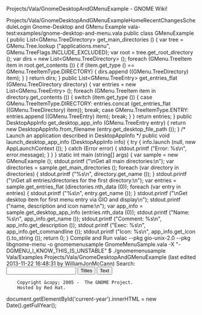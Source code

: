 Projects/Vala/GnomeDesktopAndGMenuExample - GNOME Wiki!
<!--
var search_hint = "Search";
//-->
Projects/Vala/GnomeDesktopAndGMenuExampleHomeRecentChangesScheduleLogin
Gnome-Desktop and GMenu Example
vala-test:examples/gnome-desktop-and-menu.vala public class GMenuExample {
    public List&lt;GMenu.TreeDirectory&gt; get_main_directories () {
        var tree = GMenu.Tree.lookup (&quot;applications.menu&quot;, GMenu.TreeFlags.INCLUDE_EXCLUDED);
        var root = tree.get_root_directory ();
        var dirs = new List&lt;GMenu.TreeDirectory&gt; ();
        foreach (GMenu.TreeItem item in root.get_contents ()) {
            if (item.get_type () == GMenu.TreeItemType.DIRECTORY) {
                dirs.append ((GMenu.TreeDirectory) item);
            }
        }
        return dirs;
    }
    public List&lt;GMenu.TreeEntry&gt; get_entries_flat (GMenu.TreeDirectory directory) {
        var entries = new List&lt;GMenu.TreeEntry&gt; ();
        foreach (GMenu.TreeItem item in directory.get_contents ()) {
            switch (item.get_type ()) {
            case GMenu.TreeItemType.DIRECTORY:
                entries.concat (get_entries_flat ((GMenu.TreeDirectory) item));
                break;
            case GMenu.TreeItemType.ENTRY:
                entries.append ((GMenu.TreeEntry) item);
                break;
            }
        }
        return entries;
    }
    public DesktopAppInfo get_desktop_app_info (GMenu.TreeEntry entry) {
        return new DesktopAppInfo.from_filename (entry.get_desktop_file_path ());
    }
    /* Launch an application described in DesktopAppInfo */
    public void launch_desktop_app_info (DesktopAppInfo info) {
        try {
            info.launch (null, new AppLaunchContext ());
        } catch (Error error) {
            stdout.printf (&quot;Error: %s\n&quot;, error.message);
        }
    }
}
static int main (string[] args) {
    var sample = new GMenuExample ();
    stdout.printf (&quot;\nGet all main directories:\n&quot;);
    var directories = sample.get_main_directories ();
    foreach (var directory in directories) {
        stdout.printf (&quot;%s\n&quot;, directory.get_name ());
    }
    stdout.printf (&quot;\nGet all entries/directories for the first directory:\n&quot;);
    var entries = sample.get_entries_flat (directories.nth_data (0));
    foreach (var entry in entries) {
        stdout.printf (&quot;%s\n&quot;, entry.get_name ());
    }
    stdout.printf (&quot;\nGet desktop item for first menu entry via GIO and display\n&quot;);
    stdout.printf (&quot;name, description and icon name:\n&quot;);
    var app_info = sample.get_desktop_app_info (entries.nth_data (0));
    stdout.printf (&quot;Name: %s\n&quot;, app_info.get_name ());
    stdout.printf (&quot;Comment: %s\n&quot;, app_info.get_description ());
    stdout.printf (&quot;Exec: %s\n&quot;, app_info.get_commandline ());
    stdout.printf (&quot;Icon: %s\n&quot;, app_info.get_icon ().to_string ());
    return 0;
}
Compile and Run
valac --pkg gio-unix-2.0 --pkg libgnome-menu -o gnomemenusample GnomeMenuSample.vala -X &quot;-DGMENU_I_KNOW_THIS_IS_UNSTABLE&quot;
$ ./gnomemenusample Vala/Examples Projects/Vala/GnomeDesktopAndGMenuExample  (last edited 2013-11-22 16:48:31 by WilliamJonMcCann)
Search:
<input id="searchinput" type="text" name="value" value="" size="20"
    onfocus="searchFocus(this)" onblur="searchBlur(this)"
    onkeyup="searchChange(this)" onchange="searchChange(this)" alt="Search">
<input id="titlesearch" name="titlesearch" type="submit"
    value="Titles" alt="Search Titles">
<input id="fullsearch" name="fullsearch" type="submit"
    value="Text" alt="Search Full Text">
<!--// Initialize search form
var f = document.getElementById('searchform');
f.getElementsByTagName('label')[0].style.display = 'none';
var e = document.getElementById('searchinput');
searchChange(e);
searchBlur(e);
//-->
        Copyright &copy; 2005 -  The GNOME Project.
        Hosted by Red Hat.
  document.getElementById('current-year').innerHTML = new Date().getFullYear();
